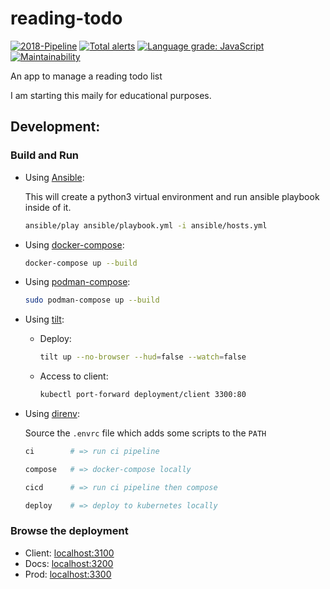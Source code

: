 # reading-todo

[![2018-Pipeline](https://github.com/ammarnajjar/reading-todo/workflows/Client/badge.svg)](https://github.com/ammarnajjar/reading-todo/actions)
[![Total alerts](https://img.shields.io/lgtm/alerts/g/ammarnajjar/reading-todo.svg?logo=lgtm&logoWidth=18)](https://lgtm.com/projects/g/ammarnajjar/reading-todo/alerts/)
[![Language grade: JavaScript](https://img.shields.io/lgtm/grade/javascript/g/ammarnajjar/reading-todo.svg?logo=lgtm&logoWidth=18)](https://lgtm.com/projects/g/ammarnajjar/reading-todo/context:javascript)
[![Maintainability](https://api.codeclimate.com/v1/badges/793469291a411ffc446c/maintainability)](https://codeclimate.com/github/ammarnajjar/reading-todo/maintainability)

An app to manage a reading todo list

I am starting this maily for educational purposes.

## Development:

### Build and Run

- Using [Ansible](https://docs.ansible.com/ansible/latest/user_guide/playbooks.html):

  This will create a python3 virtual environment and run ansible playbook inside of it.

  ```bash
  ansible/play ansible/playbook.yml -i ansible/hosts.yml
  ```

- Using [docker-compose](https://docs.docker.com/compose/):

  ```bash
  docker-compose up --build
  ```

- Using [podman-compose](https://github.com/containers/podman-compose):

  ```bash
  sudo podman-compose up --build
  ```

- Using [tilt](https://tilt.dev/):

  - Deploy:

    ```bash
    tilt up --no-browser --hud=false --watch=false
    ```

  - Access to client:

    ```bash
    kubectl port-forward deployment/client 3300:80
    ```

- Using [direnv](https://github.com/direnv/direnv):

  Source the `.envrc` file which adds some scripts to the `PATH`

  ```bash
  ci        # => run ci pipeline

  compose   # => docker-compose locally

  cicd      # => run ci pipeline then compose

  deploy    # => deploy to kubernetes locally
  ```

### Browse the deployment

- Client: [localhost:3100](http://localhost:3100/)
- Docs: [localhost:3200](http://localhost:3200/)
- Prod: [localhost:3300](http://localhost:3300/)
